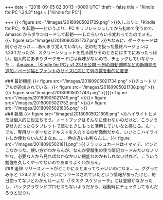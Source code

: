 
+++
date = "2018-09-05 02:30:13 +0000 UTC"
draft = false
title = "Kindle for PC 1.24.3"
tags = ["Kindle for PC"]

+++
{{< figure src="/images/20180905021729.png"  >}}久しぶりに「Kindle for PC」を起動――というより、PC をリフレッシュしてから初めて使うので、Amazon からダウンロードして起動――したらいろいろ変わってたのでメモ。{{< figure src="/images/20180905021737.png"  >}}ちなみに、ダークモードは前からだっけ……あんまり覚えていない。窓の杜で扱った最終バージョンは 1.23.1 だったが、スクリーンショットを見る限りそのときにはすでにあったっぽい。個人的にあまりダークモードには興味がないので、チェックしていなかった……[Amazon、「Kindle for PC」v1.23.1を公開 ～列の自動調整などの新機能を追加／ページ幅とフォントのサイズに応じて列の数を動的に変更](https://forest.watch.impress.co.jp/docs/news/1118226.html)<br/>


<div class="section">
    ### 最新機能
    {{< figure src="/images/20180905021734.png"  >}}チュートリアルが追加されている。{{< figure src="/images/20180905021738.png"  >}}{{< figure src="/images/20180905021743.png"  >}}{{< figure src="/images/20180905021749.png"  >}}{{< figure src="/images/20180905021752.png"  >}}{{< figure src="/images/20180905021806.png"  >}}<br/>


</div>
<div class="section">
    ### 雑感
    {{< figure src="/images/20180905021809.png"  >}}ハイライトとメモは個人的に役立ちそう。ノートブックはそんなに使わないのだけど、こういう見せ方だったらタブレットで読むときにもっと活用していいなと感じる。んー、でも、専用リーダーだとテキストを入力するのが面倒だから、いいとこハイライトしか使わないんだよなぁ……。色の違いも判らんし。{{< figure src="/images/20180905021811.png"  >}}フラッシュカードはイマイチ、ピンとこなかった。使い方がわからんが、なんか受験生の使う暗記カードみたいなノリだな。必要な人から見ればなかなかいい機能なのかもしれないけれど、こういう勉強を久しくやってないのであまりよくわからん。

</div>
<div class="section">
    ### 追伸
    リリースノートがどこかにまとまってりゃいいのになぁ……。ググってみると 1.24.2 が 6 月ぐらいにリリースされていたという情報があったけど、毎日使ってないとわかんねーよな（「タスク スケジューラ」には登録がなかったし、バックグラウンドプロセスもないようだから、起動時にチェックしてるんだろうと思う）。

</div>

